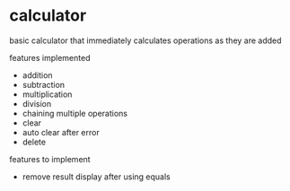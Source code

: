 # calculator
basic calculator that immediately calculates operations as they are added

features implemented
- addition
- subtraction
- multiplication
- division
- chaining multiple operations
- clear
- auto clear after error
- delete

features to implement
- remove result display after using equals